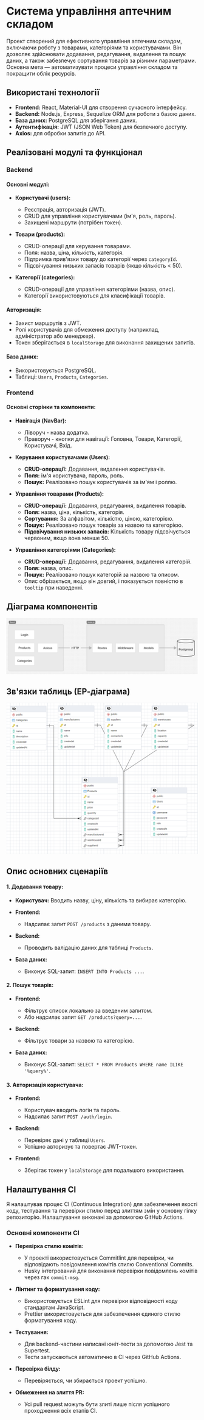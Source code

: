 # Система управління аптечним складом

Проект створений для ефективного управління аптечним складом, включаючи роботу з товарами, категоріями та користувачами. Він дозволяє здійснювати додавання, редагування, видалення та пошук даних, а також забезпечує сортування товарів за різними параметрами. Основна мета — автоматизувати процеси управління складом та покращити облік ресурсів.


## Використані технології

 - **Frontend:** React, Material-UI для створення сучасного інтерфейсу.
 - **Backend:** Node.js, Express, Sequelize ORM для роботи з базою даних.
 - **База даних:** PostgreSQL для зберігання даних.
 - **Аутентифікація:** JWT (JSON Web Token) для безпечного доступу.
 - **Axios:** для обробки запитів до API.
## Реалізовані модулі та функціонал

### Backend 

#### Основні модулі:

- **Користувачі (users):**
  - Реєстрація, авторизація (JWT).
  - CRUD для управління користувачами (ім'я, роль, пароль).
  - Захищені маршрути (потрібен токен).

- **Товари (products):**
  - CRUD-операції для керування товарами.
  - Поля: назва, ціна, кількість, категорія.
  - Підтримка прив'язки товару до категорії через `categoryId`.
  - Підсвічування низьких запасів товарів (якщо кількість < 50).

- **Категорії (categories):**
  - CRUD-операції для управління категоріями (назва, опис).
  - Категорії використовуються для класифікації товарів.

#### Авторизація:
- Захист маршрутів з JWT.
- Ролі користувачів для обмеження доступу (наприклад, адміністратор або менеджер).
- Токен зберігається в `localStorage` для виконання захищених запитів.

#### База даних:
- Використовується PostgreSQL.
- Таблиці: `Users`, `Products`, `Categories`.


### Frontend

#### Основні сторінки та компоненти:

- **Навігація (NavBar):**
  - Ліворуч - назва додатка.
  - Праворуч - кнопки для навігації: Головна, Товари, Категорії, Користувачі, Вхід.

- **Керування користувачами (Users):**
  - **CRUD-операції:** Додавання, видалення користувачів.
  - **Поля:** ім'я користувача, пароль, роль.
  - **Пошук:** Реалізовано пошук користувачів за ім'ям і роллю.

- **Управління товарами (Products):**
  - **CRUD-операції:** Додавання, редагування, видалення товарів.
  - **Поля:** назва, ціна, кількість, категорія.
  - **Сортування:** За алфавітом, кількістю, ціною, категорією.
  - **Пошук:** Реалізовано пошук товарів за назвою та категорією.
  - **Підсвічування низьких запасів:** Кількість товару підсвічується червоним, якщо вона менше 50.

- **Управління категоріями (Categories):**
  - **CRUD-операції:** Додавання, редагування, видалення категорій.
  - **Поля:** назва, опис.
  - **Пошук:** Реалізовано пошук категорій за назвою та описом.
  - Опис обрізається, якщо він довгий, і показується повністю в `tooltip` при наведенні.

## Діаграма компонентів
![Діаграма компонентів](assets/component-diagram.png)

## Зв'язки таблиць (ЕР-діаграма)
![ЕР-діаграма](assets/er-diagram.png)

## Опис основних сценаріїв

#### 1. Додавання товару:

- **Користувач:** Вводить назву, ціну, кількість та вибирає категорію.

- **Frontend:**
  - Надсилає запит `POST /products` з даними товару.

- **Backend:**
  - Проводить валідацію даних для таблиці `Products`.

- **База даних:**
  - Виконує SQL-запит: `INSERT INTO Products ...`.

#### 2. Пошук товарів:

- **Frontend:**
  - Фільтрує список локально за введеним запитом.
  - Або надсилає запит `GET /products?query=...`.

- **Backend:**
  - Фільтрує товари за назвою та категорією.

- **База даних:**
  - Виконує SQL-запит: `SELECT * FROM Products WHERE name ILIKE '%query%'`.

#### 3. Авторизація користувача:

- **Frontend:**
  - Користувач вводить логін та пароль.
  - Надсилає запит `POST /auth/login`.

- **Backend:**
  - Перевіряє дані у таблиці `Users`.
  - Успішно авторизує та повертає JWT-токен.

- **Frontend:**
  - Зберігає токен у `localStorage` для подальшого використання.

## Налаштування CI

Я налаштував процес CI (Continuous Integration) для забезпечення якості коду, тестування та перевірки стилю перед злиттям змін у основну гілку репозиторію. Налаштування виконані за допомогою GitHub Actions.

### Основні компоненти CI

- **Перевірка стилю комітів:**
  - У проекті використовується Commitlint для перевірки, чи відповідають повідомлення комітів стилю Conventional Commits.
  - Husky інтегрований для виконання перевірки повідомлень комітів через гак `commit-msg`.

- **Лінтинг та форматування коду:**
  - Використовується ESLint для перевірки відповідності коду стандартам JavaScript.
  - Prettier використовується для забезпечення єдиного стилю форматування коду.

- **Тестування:**
  - Для backend-частини написані юніт-тести за допомогою Jest та Supertest.
  - Тести запускаються автоматично в CI через GitHub Actions.

- **Перевірка білду:**
  - Перевіряється, чи збирається проект успішно.

- **Обмеження на злиття PR:**
  - Усі pull request можуть бути злиті лише після успішного проходження всіх етапів CI.